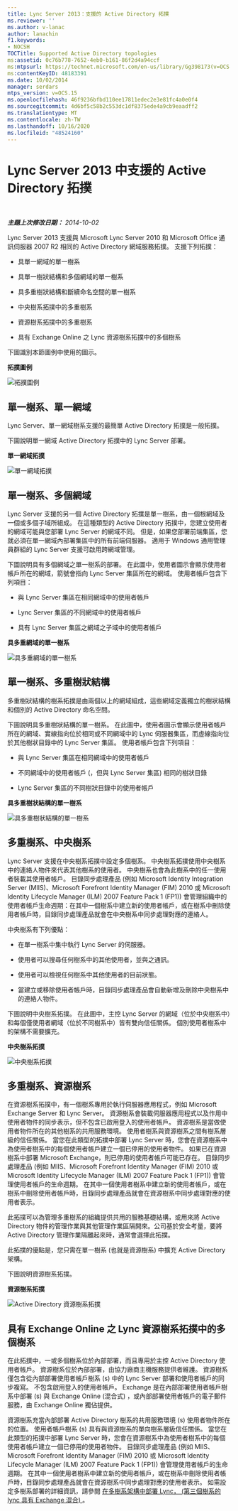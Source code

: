 ```yaml
---
title: Lync Server 2013：支援的 Active Directory 拓撲
ms.reviewer: ''
ms.author: v-lanac
author: lanachin
f1.keywords:
- NOCSH
TOCTitle: Supported Active Directory topologies
ms:assetid: 0c76b778-7652-4eb0-b161-86f2d4a94ccf
ms:mtpsurl: https://technet.microsoft.com/en-us/library/Gg398173(v=OCS.15)
ms:contentKeyID: 48183391
ms.date: 10/02/2014
manager: serdars
mtps_version: v=OCS.15
ms.openlocfilehash: 46f9236bfbd110ee17811edec2e3e81fc4a0e0f4
ms.sourcegitcommit: 4d6bf5c58b2c553dc1df8375ede4a9cb9eaadff2
ms.translationtype: MT
ms.contentlocale: zh-TW
ms.lasthandoff: 10/16/2020
ms.locfileid: "48524160"
---
```

# <a name="supported-active-directory-topologies-in-lync-server-2013"></a>Lync Server 2013 中支援的 Active Directory 拓撲

<div data-xmlns="http://www.w3.org/1999/xhtml">

<div class="topic" data-xmlns="http://www.w3.org/1999/xhtml" data-msxsl="urn:schemas-microsoft-com:xslt" data-cs="https://msdn.microsoft.com/">

<div data-asp="https://msdn2.microsoft.com/asp">



</div>

<div id="mainSection">

<div id="mainBody">

<span> </span>

_**主題上次修改日期：** 2014-10-02_

Lync Server 2013 支援與 Microsoft Lync Server 2010 和 Microsoft Office 通訊伺服器 2007 R2 相同的 Active Directory 網域服務拓撲。 支援下列拓撲：

  - 具單一網域的單一樹系

  - 具單一樹狀結構和多個網域的單一樹系

  - 具多重樹狀結構和斷續命名空間的單一樹系

  - 中央樹系拓撲中的多重樹系

  - 資源樹系拓撲中的多重樹系

  - 具有 Exchange Online 之 Lync 資源樹系拓撲中的多個樹系

下圖識別本節圖例中使用的圖示。

**拓撲圖例**

![拓撲圖例](images/Gg398173.0c3cc89f-6c43-4bc8-b2ec-61d89e391ee9(OCS.15).jpg "拓撲圖例")

<div>

## <a name="single-forest-single-domain"></a>單一樹系、單一網域

Lync Server、單一網域樹系支援的最簡單 Active Directory 拓撲是一般拓撲。

下圖說明單一網域 Active Directory 拓撲中的 Lync Server 部署。

**單一網域拓撲**

![單一網域拓撲](images/Gg398173.258b3b3f-0558-4a36-a4c2-031be7299668(OCS.15).jpg "單一網域拓撲")

</div>

<div>

## <a name="single-forest-multiple-domains"></a>單一樹系、多個網域

Lync Server 支援的另一個 Active Directory 拓撲是單一樹系，由一個根網域及一個或多個子域所組成。 在這種類型的 Active Directory 拓撲中，您建立使用者的網域可能與您部署 Lync Server 的網域不同。 但是，如果您部署前端集區，您就必須在單一網域內部署集區中的所有前端伺服器。 適用于 Windows 通用管理員群組的 Lync Server 支援可啟用跨網域管理。

下圖說明具有多個網域之單一樹系的部署。 在此圖中，使用者圖示會顯示使用者帳戶所在的網域，箭號會指向 Lync Server 集區所在的網域。 使用者帳戶包含下列項目：

  - 與 Lync Server 集區在相同網域中的使用者帳戶

  - Lync Server 集區的不同網域中的使用者帳戶

  - 具有 Lync Server 集區之網域之子域中的使用者帳戶

**具多重網域的單一樹系**

![具多重網域的單一樹系](images/Gg398173.2b809c72-c3cd-4fad-afe6-8c2dae779750(OCS.15).jpg "具多重網域的單一樹系")

</div>

<div>

## <a name="single-forest-multiple-trees"></a>單一樹系、多重樹狀結構

多重樹狀結構的樹系拓撲是由兩個以上的網域組成，這些網域定義獨立的樹狀結構和個別的 Active Directory 命名空間。

下圖說明具多重樹狀結構的單一樹系。 在此圖中，使用者圖示會顯示使用者帳戶所在的網域、實線指向位於相同或不同網域中的 Lync 伺服器集區，而虛線指向位於其他樹狀目錄中的 Lync Server 集區。 使用者帳戶包含下列項目：

  - 與 Lync Server 集區在相同網域中的使用者帳戶

  - 不同網域中的使用者帳戶 (，但與 Lync Server 集區) 相同的樹狀目錄

  - Lync Server 集區的不同樹狀目錄中的使用者帳戶

**具多重樹狀結構的單一樹系**

![具多重樹狀結構的單一樹系](images/Gg398173.db30fa49-174a-4974-8695-41dd78e39432(OCS.15).jpg "具多重樹狀結構的單一樹系")

</div>

<div>

## <a name="multiple-forests-central-forest"></a>多重樹系、中央樹系

Lync Server 支援在中央樹系拓撲中設定多個樹系。 中央樹系拓撲使用中央樹系中的連絡人物件來代表其他樹系的使用者。 中央樹系也會為此樹系中的任一使用者裝載其使用者帳戶。 目錄同步處理產品 (例如 Microsoft Identity Integration Server (MIIS)、Microsoft Forefront Identity Manager (FIM) 2010 或 Microsoft Identity Lifecycle Manager (ILM) 2007 Feature Pack 1 (FP1)) 會管理組織中的使用者帳戶生命週期：在其中一個樹系中建立新的使用者帳戶，或在樹系中刪除使用者帳戶時，目錄同步處理產品就會在中央樹系中同步處理對應的連絡人。

中央樹系有下列優點：

  - 在單一樹系中集中執行 Lync Server 的伺服器。

  - 使用者可以搜尋任何樹系中的其他使用者，並與之通訊。

  - 使用者可以檢視任何樹系中其他使用者的目前狀態。

  - 當建立或移除使用者帳戶時，目錄同步處理產品會自動新增及刪除中央樹系中的連絡人物件。

下圖說明中央樹系拓撲。 在此圖中，主控 Lync Server 的網域（位於中央樹系中）和每個僅使用者網域（位於不同樹系中）皆有雙向信任關係。 個別使用者樹系中的架構不需要擴充。

**中央樹系拓撲**

![中央樹系拓撲](images/Gg398173.7feb049a-453b-4134-9128-873b83ee1755(OCS.15).jpg "中央樹系拓撲")

</div>

<div>

## <a name="multiple-forests-resource-forest"></a>多重樹系、資源樹系

在資源樹系拓撲中，有一個樹系專用於執行伺服器應用程式，例如 Microsoft Exchange Server 和 Lync Server。 資源樹系會裝載伺服器應用程式以及作用中使用者物件的同步表示，但不包含已啟用登入的使用者帳戶。 資源樹系是當做使用者物件所在的其他樹系的共用服務環境。 使用者樹系與資源樹系之間有樹系層級的信任關係。 當您在此類型的拓撲中部署 Lync Server 時，您會在資源樹系中為使用者樹系中的每個使用者帳戶建立一個已停用的使用者物件。 如果已在資源樹系中部署 Microsoft Exchange，則已停用的使用者帳戶可能已存在。 目錄同步處理產品 (例如 MIIS、Microsoft Forefront Identity Manager (FIM) 2010 或 Microsoft Identity Lifecycle Manager (ILM) 2007 Feature Pack 1 (FP1)) 會管理使用者帳戶的生命週期。 在其中一個使用者樹系中建立新的使用者帳戶，或在樹系中刪除使用者帳戶時，目錄同步處理產品就會在資源樹系中同步處理對應的使用者表示。

此拓撲可以為管理多重樹系的組織提供共用的服務基礎結構，或用來將 Active Directory 物件的管理作業與其他管理作業區隔開來。公司基於安全考量，要將 Active Directory 管理作業隔離起來時，通常會選擇此拓撲。

此拓撲的優點是，您只需在單一樹系 (也就是資源樹系) 中擴充 Active Directory 架構。

下圖說明資源樹系拓撲。

**資源樹系拓撲**

![Active Directory 資源樹系拓撲](images/Gg398173.54ab82f1-e9e5-40f0-a54e-86e340b65c2a(OCS.15).jpg "Active Directory 資源樹系拓撲")

</div>

<div>

## <a name="multiple-forests-in-a-lync-resource-forest-topology-with-exchange-online"></a>具有 Exchange Online 之 Lync 資源樹系拓撲中的多個樹系

在此拓撲中，一或多個樹系位於內部部署，而且專用於主控 Active Directory 使用者帳戶。 資源樹系位於內部部署，由協力廠商主機服務提供者維護。 資源樹系僅包含從內部部署使用者帳戶樹系 (s) 中的 Lync Server 部署和使用者帳戶的同步複寫。 不包含啟用登入的使用者帳戶。 Exchange 是在內部部署使用者帳戶樹系中部署 (s) 與 Exchange Online (混合式) ，或內部部署使用者帳戶的電子郵件服務，由 Exchange Online 獨佔提供。

資源樹系充當內部部署 Active Directory 樹系的共用服務環境 (s) 使用者物件所在的位置。 使用者帳戶樹系 (s) 具有與資源樹系的單向樹系層級信任關係。 當您在此類型的拓撲中部署 Lync Server 時，您會在資源樹系中為使用者樹系中的每個使用者帳戶建立一個已停用的使用者物件。 目錄同步處理產品 (例如 MIIS、Microsoft Forefront Identity Manager (FIM) 2010 或 Microsoft Identity Lifecycle Manager (ILM) 2007 Feature Pack 1 (FP1)) 會管理使用者帳戶的生命週期。 在其中一個使用者樹系中建立新的使用者帳戶，或在樹系中刪除使用者帳戶時，目錄同步處理產品就會在資源樹系中同步處理對應的使用者表示。 如需設定多樹系部署的詳細資訊，請參閱 [在多樹系架構中部署 Lync， (第三個樹系的 lync 具有 Exchange 混合) ](https://go.microsoft.com/fwlink/p/?linkid=513216)。

</div>

</div>

<span> </span>

</div>

</div>

</div>

